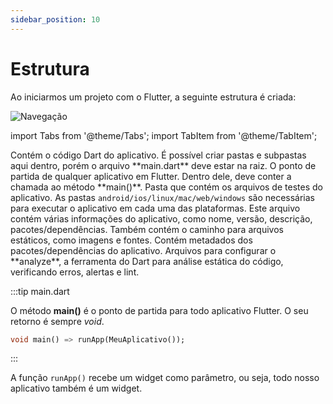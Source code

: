 ```yaml
---
sidebar_position: 10
---
```


# Estrutura

Ao iniciarmos um projeto com o Flutter, a seguinte estrutura é criada:

![Navegação](/img/estrutura.png)

import Tabs from '@theme/Tabs';
import TabItem from '@theme/TabItem';

<Tabs>
  <TabItem value="lib" label="ib" default>
    Contém o código Dart do aplicativo. É possível criar pastas e subpastas aqui dentro, porém o arquivo **main.dart** deve estar na raiz.&#x20;
  </TabItem>
  <TabItem value="main" label="main.dart">O ponto de partida de qualquer aplicativo em Flutter. Dentro dele, deve conter a chamada ao método **main()**.
    
  </TabItem>
  <TabItem value="test" label="test">
Pasta que contém os arquivos de testes do aplicativo.
  </TabItem>
  <TabItem value="android-ios-linux-mac-web-windows" label="Plataformas">
  As pastas <code>android/ios/linux/mac/web/windows</code> são necessárias para executar o aplicativo em cada uma das plataformas.
  </TabItem>
  <TabItem value="pubspec.yaml" label="pubspec.yaml">
Este arquivo contém várias informações do aplicativo, como nome, versão, descrição, pacotes/dependências. Também contém o caminho para arquivos estáticos, como imagens e fontes.
  </TabItem>
    <TabItem value="pubspec.lock" label="pubspec.lock">
Contém metadados dos pacotes/dependências do aplicativo.
  </TabItem>
      <TabItem value="analysis_options.yaml" label="analysis_options.yaml">
Arquivos para configurar o **analyze**, a ferramenta do Dart para análise estática do código, verificando erros, alertas e lint.
  </TabItem>
</Tabs>

:::tip main.dart

O método **main()** é o ponto de partida para todo aplicativo Flutter. O seu retorno é sempre _void_.

```dart
void main() => runApp(MeuAplicativo());
```
:::

A função `runApp()` recebe um widget como parâmetro, ou seja, todo nosso aplicativo também é um widget.